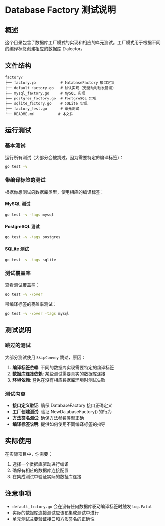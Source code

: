 # Database Factory 测试说明

## 概述

这个目录包含了数据库工厂模式的实现和相应的单元测试。工厂模式用于根据不同的编译标签创建相应的数据库 Dialector。

## 文件结构

```
factory/
├── factory.go           # DatabaseFactory 接口定义
├── default_factory.go   # 默认实现（无驱动时触发错误）
├── mysql_factory.go     # MySQL 实现
├── postgres_factory.go  # PostgreSQL 实现
├── sqlite_factory.go    # SQLite 实现
├── factory_test.go      # 单元测试
└── README.md           # 本文件
```

## 运行测试

### 基本测试

运行所有测试（大部分会被跳过，因为需要特定的编译标签）：

```bash
go test -v
```

### 带编译标签的测试

根据你想测试的数据库类型，使用相应的编译标签：

#### MySQL 测试
```bash
go test -v -tags mysql
```

#### PostgreSQL 测试
```bash
go test -v -tags postgres
```

#### SQLite 测试
```bash
go test -v -tags sqlite
```

### 测试覆盖率

查看测试覆盖率：

```bash
go test -v -cover
```

带编译标签的覆盖率测试：

```bash
go test -v -cover -tags mysql
```

## 测试说明

### 跳过的测试

大部分测试使用 `SkipConvey` 跳过，原因：

1. **编译标签依赖**: 不同的数据库实现需要特定的编译标签
2. **数据库连接依赖**: 某些测试需要真实的数据库连接
3. **环境依赖**: 避免在没有相应数据库环境时测试失败

### 测试内容

- **接口定义验证**: 确保 DatabaseFactory 接口正确定义
- **工厂创建测试**: 验证 NewDatabaseFactory() 的行为
- **方法签名测试**: 确保方法参数类型正确
- **编译标签说明**: 提供如何使用不同编译标签的指导

## 实际使用

在实际项目中，你需要：

1. 选择一个数据库驱动进行编译
2. 确保有相应的数据库连接配置
3. 在集成测试中验证实际的数据库连接

## 注意事项

- `default_factory.go` 会在没有任何数据库驱动编译标签时触发 `log.Fatal`
- 实际的数据库连接测试应该在集成测试中进行
- 单元测试主要验证接口和方法签名的正确性